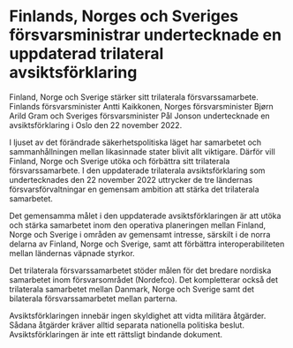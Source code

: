 # Finlands, Norges och Sveriges försvarsministrar undertecknade en uppdaterad trilateral avsiktsförklaring

Finland, Norge och Sverige stärker sitt trilaterala försvarssamarbete. Finlands försvarsminister Antti Kaikkonen, Norges försvarsminister Bjørn Arild Gram och Sveriges försvarsminister Pål Jonson undertecknade en avsiktsförklaring i Oslo den 22 november 2022.

I ljuset av det förändrade säkerhetspolitiska läget har samarbetet och sammanhållningen mellan likasinnade stater blivit allt viktigare. Därför vill Finland, Norge och Sverige utöka och förbättra sitt trilaterala försvarssamarbete. I den uppdaterade trilaterala avsiktsförklaring som undertecknades den 22 november 2022 uttrycker de tre ländernas försvarsförvaltningar en gemensam ambition att stärka det trilaterala samarbetet.

Det gemensamma målet i den uppdaterade avsiktsförklaringen är att utöka och stärka samarbetet inom den operativa planeringen mellan Finland, Norge och Sverige i områden av gemensamt intresse, särskilt i de norra delarna av Finland, Norge och Sverige, samt att förbättra interoperabiliteten mellan ländernas väpnade styrkor.

Det trilaterala försvarssamarbetet stöder målen för det bredare nordiska samarbetet inom försvarsområdet (Nordefco). Det kompletterar också det trilaterala samarbetet mellan Danmark, Norge och Sverige samt det bilaterala försvarssamarbetet mellan parterna.

Avsiktsförklaringen innebär ingen skyldighet att vidta militära åtgärder. Sådana åtgärder kräver alltid separata nationella politiska beslut. Avsiktsförklaringen är inte ett rättsligt bindande dokument.
